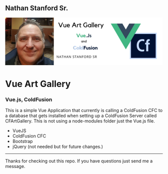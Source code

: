 ## Nathan Stanford Sr. 
![Vue Art Gallery - Vue.Js and ColdFusion](images/Vue_Art_Gallery_ColdFusion_and_Vue.Js.jpg)

# Vue Art Gallery 
### Vue.js, ColdFusion
This is a simple Vue Application that currently is calling a ColdFusion CFC to a database that gets installed when setting up a ColdFusion Server called CFArtGallery. This is not using a node-modules folder just the Vue.js file.

* VueJS
* ColdFusion CFC
* Bootstrap
* jQuery (not needed but for future changes.)


---
Thanks for checking out this repo. If you have questions just send me a message.


